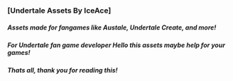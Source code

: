 ### [Undertale Assets By IceAce]
##### Assets made for fangames like Austale, Undertale Create, and more!
##### For Undertale fan game developer Hello this assets maybe help for your games!
##### Thats all, thank you for reading this!

